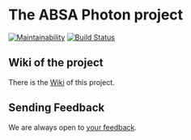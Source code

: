 # The ABSA Photon project
[![Maintainability](https://api.codeclimate.com/v1/badges/59d16a2a4668532ccbf3/maintainability)](https://codeclimate.com/github/absa-subatomic/photon/maintainability)
[![Build Status](https://travis-ci.org/absa-subatomic/photon.svg?branch=master)](https://travis-ci.org/absa-subatomic/photon)

## Wiki of the project
There is the [Wiki](https://github.com/absa-subatomic/photon/wiki) of this project.

## Sending Feedback

We are always open to [your feedback](https://github.com/absa-subatomic/photon/issues).